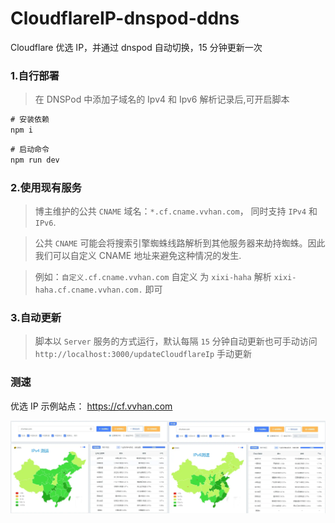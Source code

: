 # CloudflareIP-dnspod-ddns

Cloudflare 优选 IP，并通过 dnspod 自动切换，15 分钟更新一次

### 1.自行部署

> 在 DNSPod 中添加子域名的 Ipv4 和 Ipv6 解析记录后,可开启脚本

```js
# 安装依赖
npm i
```

```js
# 启动命令
npm run dev
```

### 2.使用现有服务

> 博主维护的公共 `CNAME` 域名：`*.cf.cname.vvhan.com`， 同时支持 `IPv4` 和 `IPv6`.

> 公共 `CNAME` 可能会将搜索引擎蜘蛛线路解析到其他服务器来劫持蜘蛛。因此我们可以自定义 CNAME 地址来避免这种情况的发生.

> 例如：`自定义.cf.cname.vvhan.com` 自定义 为 `xixi-haha` 解析 `xixi-haha.cf.cname.vvhan.com.` 即可

### 3.自动更新

> 脚本以 `Server` 服务的方式运行，默认每隔 `15` 分钟自动更新也可手动访问 `http://localhost:3000/updateCloudflareIp` 手动更新

### 测速

优选 IP 示例站点： https://cf.vvhan.com

![Cloudflare优选IP](./测速.webp)
